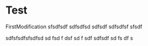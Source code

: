 # Test

FirstModification
sfsdfsdf
sdfsdfsd
sdfsdf
sdfsdfsf
sfsdf

sdfsfsdfsfsdfsd
sd
fsd
f
dsf
sd
f
sdf
sdfsdf
sd
fs
df
s

